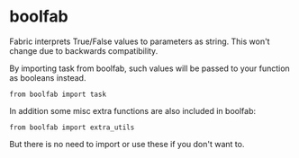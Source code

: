 # boolfab

Fabric interprets True/False values to parameters as string. This won't change due to backwards compatibility. 

By importing task from boolfab, such values will be passed to your function as booleans instead.

```
from boolfab import task
```

In addition some misc extra functions are also included in boolfab:

```
from boolfab import extra_utils
```

But there is no need to import or use these if you don't want to.

